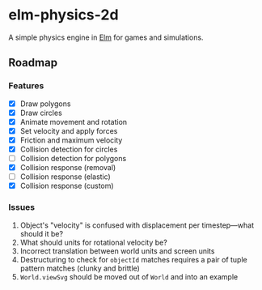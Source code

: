 # elm-physics-2d

A simple physics engine in [Elm](https://elm-lang.org) for games and simulations.

## Roadmap

### Features
- [x] Draw polygons
- [x] Draw circles
- [x] Animate movement and rotation
- [x] Set velocity and apply forces
- [x] Friction and maximum velocity
- [x] Collision detection for circles
- [ ] Collision detection for polygons
- [x] Collision response (removal)
- [ ] Collision response (elastic)
- [x] Collision response (custom)

### Issues
1. Object's "velocity" is confused with displacement per timestep—what should it be?
1. What should units for rotational velocity be?
1. Incorrect translation between world units and screen units
1. Destructuring to check for `objectId` matches requires a pair of tuple pattern matches (clunky and brittle)
1. `World.viewSvg` should be moved out of `World` and into an example